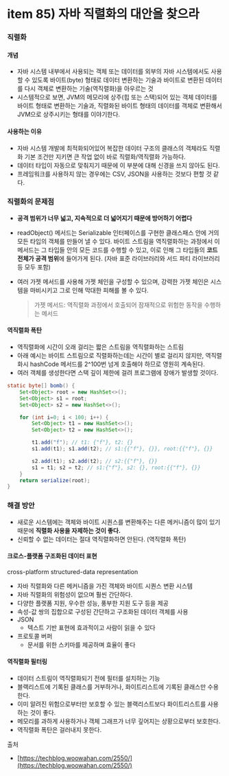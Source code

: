 # item 85) 자바 직렬화의 대안을 찾으라

### 직렬화

#### 개념

* 자바 시스템 내부에서 사용되는 객체 또는 데이터를 외부의 자바 시스템에서도 사용할 수 있도록 바이트(byte) 형태로 데이터 변환하는 기술과 바이트로 변환된 데이터를 다시 객체로 변환하는 기술(역직렬화)을 아우르는 것
* 시스템적으로 보면, JVM의 메모리에 상주(힙 또는 스택)되어 있는 객체 데이터를 바이트 형태로 변환하는 기술과, 직렬화된 바이트 형태의 데이터를 객체로 변환해서 JVM으로 상주시키는 형태를 이야기한다.

#### 사용하는 이유

* 자바 시스템 개발에 최적화되어있어 복잡한 데이터 구조의 클래스의 객체라도 직렬화 기본 조건만 지키면 큰 작업 없이 바로 직렬화/역직렬화 가능하다.
* 데이터 타입이 자동으로 맞춰지기 때문에 이 부분에 대해 신경을 쓰지 않아도 된다.
* 프레임워크를 사용하지 않는 경우에는 CSV, JSON을 사용하는 것보다 편할 것 같다.

### 직렬화의 문제점

* **공격 범위가 너무 넓고, 지속적으로 더 넓어지기 때문에 방어하기 어렵다**
* readObject() 메서드는 Serializable 인터페이스를 구현한 클래스패스 안에 거의 모든 타입의 객체를 만들어 낼 수 있다. 바이트 스트림을 역직렬화하는 과정에서 이 메서드는 그 타입들 안의 모든 코드를 수행할 수 있고, 이로 인해 그 타입들의 **코드 전체가 공격 범위**에 들어가게 된다. (자바 표준 라이브러리와 서드 파티 라이브러리 등 모두 포함)
*   여러 가젯 메서드를 사용해 가젯 체인을 구성할 수 있으며, 강력한 가젯 체인은 시스템을 마비시키고 그로 인해 막대한 피해를 볼 수 있다.

    > 가젯 메서드: 역직렬화 과정에서 호출되어 잠재적으로 위험한 동작을 수행하는 메서드

#### 역직렬화 폭탄

* 역직렬화에 시간이 오래 걸리는 짧은 스트림을 역직렬화하는 스트림
* 아래 예시는 바이트 스트림으로 직렬화하는데는 시간이 별로 걸리지 않지만, 역직렬화시 hashCode 메서드를 2^100번 넘게 호출해야 하므로 영원히 계속된다.
* 여러 객체를 생성한다면 스택 깊이 제한에 걸려 프로그램에 장애가 발생할 것이다.

```java
static byte[] bomb() {
    Set<Object> root = new HashSet<>();
    Set<Object> s1 = root;
    Set<Object> s2 = new HashSet<>();

    for (int i=0; i < 100; i++) {
        Set<Object> t1 = new HashSet<>();
        Set<Object> t2 = new HashSet<>();

        t1.add("f"); // t1: {"f"}, t2: {}
        s1.add(t1); s1.add(t2); // s1:{{"f"}, {}}, root:{{"f"}, {}}

        s2.add(t1); s2.add(t2); // s2:{{"f"}, {}}
        s1 = t1; s2 = t2; // s1:{"f"}, s2: {}, root:{{"f"}, {}}
    }
    return serialize(root);
}
```

### 해결 방안

* 새로운 시스템에는 객체와 바이트 시퀀스를 변환해주는 다른 메커니즘이 많이 있기 때문에 **직렬화 사용을 자제하는 것이 좋다.**
* 신뢰할 수 없는 데이터는 절대 역직렬화하면 안된다. (역직렬화 폭탄)

#### 크로스-플랫폼 구조화된 데이터 표현

cross-platform structured-data representation

* 자바 직렬화와 다른 메커니즘을 가진 객체와 바이트 시퀀스 변환 시스템
* 자바 직렬화의 위험성이 없으며 훨씬 간단하다.
* 다양한 플랫폼 지원, 우수한 성능, 풍부한 지원 도구 등을 제공
* 속성-값 쌍의 집합으로 구성된 간단하고 구조화된 데이터 객체를 사용
* JSON
  * 텍스트 기반 표현에 효과적이고 사람이 읽을 수 있다
* 프로토콜 버퍼
  * 문서를 위한 스키마를 제공하며 효율이 좋다

#### 역직렬화 필터링

* 데이터 스트림이 역직렬화되기 전에 필터를 설치하는 기능
* 블랙리스트에 기록된 클래스를 거부하거나, 화이트리스트에 기록된 클래스만 수용한다.
* 이미 알려진 위험으로부터만 보호할 수 있는 블랙리스트보다 화이트리스트를 사용하는 것이 좋다.
* 메모리를 과하게 사용하거나 객체 그래프가 너무 깊어지는 상황으로부터 보호한다.
* 역직렬화 폭탄은 걸러내지 못한다.

출처

* [https://techblog.woowahan.com/2550/](https://techblog.woowahan.com/2550/)
